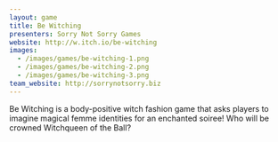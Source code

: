 ```yaml
---
layout: game
title: Be Witching
presenters: Sorry Not Sorry Games
website: http://w.itch.io/be-witching
images:
  - /images/games/be-witching-1.png
  - /images/games/be-witching-2.png
  - /images/games/be-witching-3.png
team_website: http://sorrynotsorry.biz
---
```

Be Witching is a body-positive witch fashion game that asks players to imagine magical femme identities for an enchanted soiree! Who will be crowned Witchqueen of the Ball?
